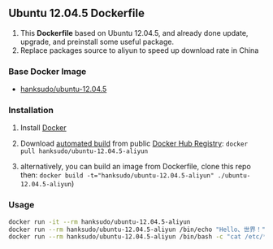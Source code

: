 ## Ubuntu 12.04.5 Dockerfile

1. This **Dockerfile** based on Ubuntu 12.04.5, and already done update, upgrade, and preinstall some useful package.
2. Replace packages source to aliyun to speed up download rate in China

### Base Docker Image

 - [hanksudo/ubuntu-12.04.5](https://registry.hub.docker.com/u/hanksudo/ubuntu-12.04.5/)

### Installation

1. Install [Docker](https://docs.docker.com/)
2. Download [automated build](https://registry.hub.docker.com/u/hanksudo/ubuntu-12.04.5-aliyun/) from public [Docker Hub Registry](https://registry.hub.docker.com/): `docker pull hanksudo/ubuntu-12.04.5-aliyun`

3. alternatively, you can build an image from Dockerfile, clone this repo then: `docker build -t="hanksudo/ubuntu-12.04.5-aliyun" ./ubuntu-12.04.5-aliyun`)

### Usage

```bash
docker run -it --rm hanksudo/ubuntu-12.04.5-aliyun
docker run --rm hanksudo/ubuntu-12.04.5-aliyun /bin/echo "Hello、世界！"
docker run --rm hanksudo/ubuntu-12.04.5-aliyun /bin/bash -c "cat /etc/*-release"
```

